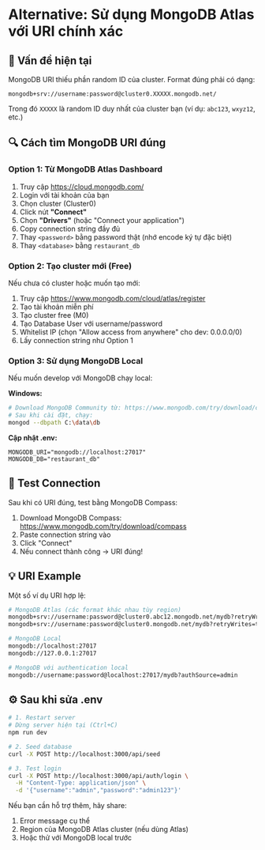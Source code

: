 # Alternative: Sử dụng MongoDB Atlas với URI chính xác

## 🎯 Vấn đề hiện tại

MongoDB URI thiếu phần random ID của cluster. Format đúng phải có dạng:
```
mongodb+srv://username:password@cluster0.XXXXX.mongodb.net/
```

Trong đó `XXXXX` là random ID duy nhất của cluster bạn (ví dụ: `abc123`, `wxyz12`, etc.)

## 🔍 Cách tìm MongoDB URI đúng

### Option 1: Từ MongoDB Atlas Dashboard

1. Truy cập https://cloud.mongodb.com/
2. Login với tài khoản của bạn
3. Chọn cluster (Cluster0)
4. Click nút **"Connect"**
5. Chọn **"Drivers"** (hoặc "Connect your application")
6. Copy connection string đầy đủ
7. Thay `<password>` bằng password thật (nhớ encode ký tự đặc biệt)
8. Thay `<database>` bằng `restaurant_db`

### Option 2: Tạo cluster mới (Free)

Nếu chưa có cluster hoặc muốn tạo mới:

1. Truy cập https://www.mongodb.com/cloud/atlas/register
2. Tạo tài khoản miễn phí
3. Tạo cluster free (M0)
4. Tạo Database User với username/password
5. Whitelist IP (chọn "Allow access from anywhere" cho dev: 0.0.0.0/0)
6. Lấy connection string như Option 1

### Option 3: Sử dụng MongoDB Local

Nếu muốn develop với MongoDB chạy local:

**Windows:**
```bash
# Download MongoDB Community từ: https://www.mongodb.com/try/download/community
# Sau khi cài đặt, chạy:
mongod --dbpath C:\data\db
```

**Cập nhật .env:**
```env
MONGODB_URI="mongodb://localhost:27017"
MONGODB_DB="restaurant_db"
```

## 🚀 Test Connection

Sau khi có URI đúng, test bằng MongoDB Compass:

1. Download MongoDB Compass: https://www.mongodb.com/try/download/compass
2. Paste connection string vào
3. Click "Connect"
4. Nếu connect thành công → URI đúng!

## 💡 URI Example

Một số ví dụ URI hợp lệ:

```bash
# MongoDB Atlas (các format khác nhau tùy region)
mongodb+srv://username:password@cluster0.abc12.mongodb.net/mydb?retryWrites=true&w=majority
mongodb+srv://username:password@cluster0.mongodb.net/mydb?retryWrites=true&w=majority

# MongoDB Local
mongodb://localhost:27017
mongodb://127.0.0.1:27017

# MongoDB với authentication local
mongodb://username:password@localhost:27017/mydb?authSource=admin
```

## ⚙️ Sau khi sửa .env

```bash
# 1. Restart server
# Dừng server hiện tại (Ctrl+C)
npm run dev

# 2. Seed database
curl -X POST http://localhost:3000/api/seed

# 3. Test login
curl -X POST http://localhost:3000/api/auth/login \
  -H "Content-Type: application/json" \
  -d '{"username":"admin","password":"admin123"}'
```

Nếu bạn cần hỗ trợ thêm, hãy share:
1. Error message cụ thể
2. Region của MongoDB Atlas cluster (nếu dùng Atlas)
3. Hoặc thử với MongoDB local trước

